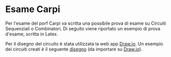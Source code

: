 # Esame Carpi

Per l'esame del porf Carpi va scritta una possibile prova di esame su Circuiti Sequenziali o Combinatori.
Di seguito viene riportato un esempio di prova d'esame, scritta in Latex.

Per il disegno del circuito è stata utilizzata la web app [Draw.io](https://app.diagrams.net/). Un esempio dei circuiti creati è il seguente [disegno](img/circuito.drawio) (da importare su [Draw.io](https://app.diagrams.net/)).